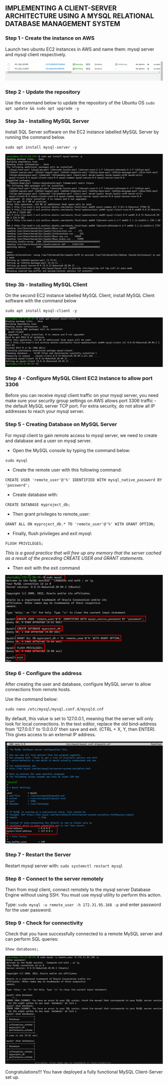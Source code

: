 ## IMPLEMENTING A CLIENT-SERVER ARCHITECTURE USING A MYSQL RELATIONAL DATABASE MANAGEMENT SYSTEM

###  Step 1 - Create the instance on AWS
Launch two ubuntu EC2 instances in AWS and name them: mysql server and mysql client respectively.

![Image](./Images/instances.png)

### Step 2 - Update the repository
Use the command below to update the repository of the Ubuntu OS
`sudo apt update && sudo apt upgrade -y` 

### Step 3a - Installing MySQL Server
Install SQL Server software on the EC2 instance labelled MySQL Server by running the command below.

`sudo apt install mysql-server -y`

![Image](./Images/mysql_server.png)

### Step 3b - Installing MySQL Client
On the second  EC2 instance labelled  MySQL Client, install MySQL Client software with the command below

`sudo apt install mysql-client -y`

![Image](./Images/mysql_server_client.png)

### Step 4 - Configure MySQL Client EC2 instance to allow port 3306
Before you can receive mysql client traffic on your mysql server, you need make sure your security group settings on AWS allows port 3306 traffic - the default MySQL server TCP port. For extra security, do not allow all IP addresses to reach your mysql server.

### Step 5 - Creating Database on MySQL Server
For mysql client to gain remote access to mysql server, we need to create and database and a user on mysql server.

 - Open the MySQL console by typing the command below:

`sudo mysql`

-  Create the remote user with this following command:

`CREATE USER 'remote_user'@'%' IDENTIFIED WITH mysql_native_password BY 'password';`

- Create database with:

`CREATE DATABASE myproject_db;`

- Then grant privileges to remote_user:

`GRANT ALL ON myproject_db.* TO 'remote_user'@'%' WITH GRANT OPTION;`

- Finally, flush privileges and exit mysql:

`FLUSH PRIVILEGES;`

*This is a good practice that will free up any memory that the server cached as a result of the preceding CREATE USER and GRANT statements.*

- Then exit with the exit command

![Image](./Images/sudo_mysql.png)

### Step 6 - Configure the address
After creating the user and database, configure MySQL server to allow connections from remote hosts.

Use the command below:

`sudo nano /etc/mysql/mysql.conf.d/mysqld.cnf`

By default, this value is set to 127.0.0.1, meaning that the server will only look for local connections. In the text editor, replace the old bind-address from ‘127.0.0.1’ to ‘0.0.0.0’ then save and exit. (CTRL + X, Y, then ENTER). This gives access to an external IP address.

![Image](./Images/binding_address.png)

### Step 7 - Restart the Server
Restart mysql server with: 
`sudo systemctl restart mysql`

### Step 8 - Connect to the server remotely
Then from msql client, connect remotely to the mysql server Database Engine without using SSH. You must use mysql utility to perform this action.

Type: `sudo mysql -u remote_user -h 172.31.95.168 -p` and enter password for the user password.

### Step 9 - Check  for connectivity
Check that you have successfully connected to a remote MySQL server and can perform SQL queries:

`Show databases;`

![Image](./Images/show_databases.png)

Congratulations!!! You have deployed a fully functional MySQL Client-Server set up.